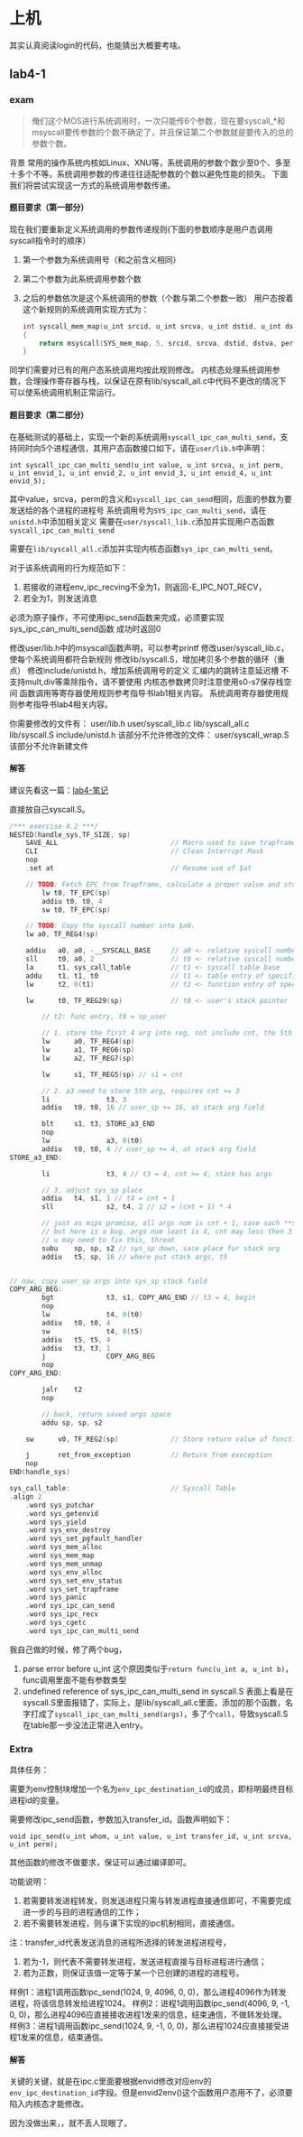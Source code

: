 # 上机

其实认真阅读login的代码，也能猜出大概要考啥。

## lab4-1

### exam

> 俺们这个MOS进行系统调用时，一次只能传6个参数，现在要syscall_\*和msyscall要传参数的个数不确定了，并且保证第二个参数就是要传入的总的参数个数。

背景
常用的操作系统内核如Linux、XNU等，系统调用的参数个数少至0个、多至十多个不等。系统调用参数的传递往往适配参数的个数以避免性能的损失。
下面我们将尝试实现这一方式的系统调用参数传递。

#### 题目要求（第一部分）

现在我们要重新定义系统调用的参数传递规则(下面的参数顺序是用户态调用syscall指令时的顺序）

1. 第一个参数为系统调用号（和之前含义相同）
2. 第二个参数为此系统调用参数个数
3. 之后的参数依次是这个系统调用的参数（个数与第二个参数一致）
   用户态按着这个新规则的系统调用实现方式为：

   ```cpp
   int syscall_mem_map(u_int srcid, u_int srcva, u_int dstid, u_int dstva, u_int perm)
   {
       return msyscall(SYS_mem_map, 5, srcid, srcva, dstid, dstva, perm);
   }
   ```

同学们需要对已有的用户态系统调用均按此规则修改。
内核态处理系统调用参数，合理操作寄存器与栈，以保证在原有lib/syscall_all.c中代码不更改的情况下可以使系统调用机制正常运行。

#### 题目要求（第二部分）

在基础测试的基础上，实现一个新的系统调用`syscall_ipc_can_multi_send`，支持同时向5个进程通信，其用户态函数接口如下，请在`user/lib.h`中声明：

`int syscall_ipc_can_multi_send(u_int value, u_int srcva, u_int perm, u_int envid_1, u_int envid_2, u_int envid_3, u_int envid_4, u_int envid_5);`

其中value，srcva，perm的含义和`syscall_ipc_can_send`相同，后面的参数为要发送给的各个进程的进程号 系统调用号为`SYS_ipc_can_multi_send`，请在`unistd.h`中添加相关定义
需要在`user/syscall_lib.c`添加并实现用户态函数`syscall_ipc_can_multi_send`

需要在`lib/syscall_all.c`添加并实现内核态函数`sys_ipc_can_multi_send`。

对于该系统调用的行为规范如下：

1. 若接收的进程env_ipc_recving不全为1，则返回-E_IPC_NOT_RECV，
2. 若全为1，则发送消息

必须为原子操作，不可使用ipc_send函数来完成，必须要实现sys_ipc_can_multi_send函数
成功时返回0

修改user/lib.h中的msyscall函数声明，可以参考printf
修改user/syscall_lib.c，使每个系统调用都符合新规则
修改lib/syscall.S，增加拷贝多个参数的循环（重点）
修改include/unistd.h，增加系统调用号的定义
汇编内的跳转注意延迟槽
不支持mult,div等乘除指令，请不要使用
内核态参数拷贝时注意使用s0-s7保存栈空间
函数调用等寄存器使用规则参考指导书lab1相关内容。
系统调用寄存器使用规则参考指导书lab4相关内容。

你需要修改的文件有：
user/lib.h
user/syscall_lib.c
lib/syscall_all.c
lib/syscall.S
include/unistd.h
该部分不允许修改的文件：
user/syscall_wrap.S
该部分不允许新建文件

#### 解答

建议先看这一篇：[lab4-笔记](https://github.com/rfhits/Operating-System-BUAA-2021/blob/main/4-lab4/%E7%AC%94%E8%AE%B0.md)

直接放自己syscall.S。

```cpp
/*** exercise 4.2 ***/
NESTED(handle_sys,TF_SIZE, sp)
    SAVE_ALL                            // Macro used to save trapframe
    CLI                                 // Clean Interrupt Mask
    nop
    .set at                             // Resume use of $at

    // TODO: Fetch EPC from Trapframe, calculate a proper value and store it back to trapframe.
        lw t0, TF_EPC(sp)
        addiu t0, t0, 4
        sw t0, TF_EPC(sp)

    // TODO: Copy the syscall number into $a0.
    lw a0, TF_REG4(sp)

    addiu   a0, a0, -__SYSCALL_BASE     // a0 <- relative syscall number
    sll     t0, a0, 2                   // t0 <- relative syscall number times 4
    la      t1, sys_call_table          // t1 <- syscall table base
    addu    t1, t1, t0                  // t1 <- table entry of specific syscall
    lw      t2, 0(t1)                   // t2 <- function entry of specific syscall

    lw      t0, TF_REG29(sp)            // t0 <- user's stack pointer

        // t2: func entry, t0 = sp_user

        // 1. store the first 4 arg into reg, not include cnt, the 5th arg may in stack if exists
        lw      a0, TF_REG4(sp)
        lw      a1, TF_REG6(sp)
        lw      a2, TF_REG7(sp)

        lw      s1, TF_REG5(sp) // s1 = cnt

        // 2. a3 need to store 5th arg, requires cnt >= 3
        li              t3, 3
        addiu   t0, t0, 16 // user_sp += 16, at stack arg field

        blt     s1, t3, STORE_a3_END
        nop
        lw              a3, 0(t0)
        addiu   t0, t0, 4 // user_sp += 4, at stack arg field
STORE_a3_END:

        li              t3, 4 // t3 = 4, cnt >= 4, stack has args

        // 3. adjust sys_sp place
        addiu   t4, s1, 1 // t4 = cnt + 1
        sll             s2, t4, 2 // s2 = (cnt + 1) * 4

        // just as mips promise, all args num is cnt + 1, save such **s2** places for them
        // but here is a bug, args num least is 4, cnt may less then 3
        // u may need to fix this, threat
        subu    sp, sp, s2 // sys_sp down, sace place for stack arg
        addiu   t5, sp, 16 // where put stack args, t5


// now, copy user_sp args into sys_sp stack field
COPY_ARG_BEG:
        bgt             t3, s1, COPY_ARG_END // t3 = 4, begin
        nop
        lw              t4, 0(t0)
        addiu   t0, t0, 4
        sw              t4, 0(t5)
        addiu   t5, t5, 4
        addiu   t3, t3, 1
        j               COPY_ARG_BEG
        nop
COPY_ARG_END:

        jalr    t2
        nop

        // back, return saved args space
        addu sp, sp, s2

    sw      v0, TF_REG2(sp)             // Store return value of function sys_* (in $v0) into trapframe

    j       ret_from_exception          // Return from exeception
    nop
END(handle_sys)

sys_call_table:                         // Syscall Table
.align 2
    .word sys_putchar
    .word sys_getenvid
    .word sys_yield
    .word sys_env_destroy
    .word sys_set_pgfault_handler
    .word sys_mem_alloc
    .word sys_mem_map
    .word sys_mem_unmap
    .word sys_env_alloc
    .word sys_set_env_status
    .word sys_set_trapframe
    .word sys_panic
    .word sys_ipc_can_send
    .word sys_ipc_recv
    .word sys_cgetc
    .word sys_ipc_can_multi_send

```

我自己做的时候，修了两个bug，

1. parse error before u_int
   这个原因类似于`return func(u_int a, u_int b)`，func调用里面不能有参数类型
2. undefined reference of sys_ipc_can_multi_send in syscall.S
   表面上看是在syscall.S里面报错了，实际上，是lib/syscall_all.c里面，添加的那个函数，名字打成了`syscall_ipc_can_multi_send(args)`，多了个`call`，导致syscall.S在table那一步没法正常进入entry。

### Extra

具体任务：

需要为env控制块增加一个名为`env_ipc_destination_id`的成员，即标明最终目标进程id的变量。

需要修改ipc_send函数，参数加入transfer_id。函数声明如下：

`void ipc_send(u_int whom, u_int value, u_int transfer_id, u_int srcva, u_int perm);`

其他函数的修改不做要求，保证可以通过编译即可。

功能说明：

1. 若需要转发进程转发，则发送进程只需与转发进程直接通信即可，不需要完成进一步的与目的进程通信的工作；
2. 若不需要转发进程，则与课下实现的ipc机制相同，直接通信。

注：transfer_id代表发送消息的进程所选择的转发进程进程号，

1. 若为-1，则代表不需要转发进程，发送进程直接与目标进程进行通信；
2. 若为正数，则保证该值一定等于某一个已创建的进程的进程号。

样例1：进程1调用函数ipc_send(1024, 9, 4096, 0, 0)，那么进程4096作为转发进程，将该信息转发给进程1024。
样例2：进程1调用函数ipc_send(4096, 9, -1, 0, 0)，那么进程4096应直接接收进程1发来的信息，结束通信，不做转发处理。
样例3：进程1调用函数ipc_send(1024, 9, -1, 0, 0)，那么进程1024应直接接受进程1发来的信息，结束通信。

#### 解答

关键的关键，就是在ipc.c里面要根据envid修改对应env的`env_ipc_destination_id`字段。但是envid2env()这个函数用户态用不了，必须要陷入内核态才能修改。

因为没做出来，，就不丢人现眼了。
